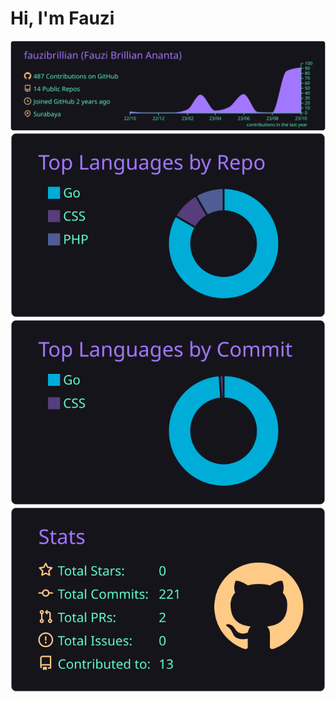 # Hi, I'm Fauzi


![](https://raw.githubusercontent.com/fauzibrillian/fauzibrillian/master/profile-summary-card-output/aura/0-profile-details.svg)
![](https://raw.githubusercontent.com/fauzibrillian/fauzibrillian/master/profile-summary-card-output/aura/1-repos-per-language.svg)
![](https://raw.githubusercontent.com/fauzibrillian/fauzibrillian/master/profile-summary-card-output/aura/2-most-commit-language.svg)
![](https://raw.githubusercontent.com/fauzibrillian/fauzibrillian/master/profile-summary-card-output/aura/3-stats.svg)

